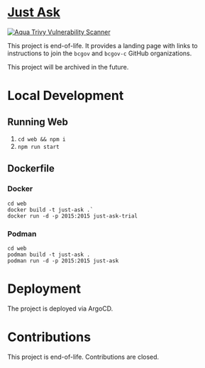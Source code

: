 # [Just Ask](https://justask.cloud)
[![Aqua Trivy Vulnerability Scanner](https://github.com/patricksimonian/just-ask/actions/workflows/trivy.yaml/badge.svg)](https://github.com/patricksimonian/just-ask/actions/workflows/trivy.yaml)

This project is end-of-life. It provides a landing page with links to instructions to join the `bcgov` and `bcgov-c` GitHub organizations. 

This project will be archived in the future.

# Local Development

## Running Web

1. `cd web && npm i`
1. `npm run start`


## Dockerfile

### Docker

```
cd web
docker build -t just-ask .`
docker run -d -p 2015:2015 just-ask-trial
```

### Podman

```
cd web
podman build -t just-ask .
podman run -d -p 2015:2015 just-ask
```

# Deployment

The project is deployed via ArgoCD.

# Contributions

This project is end-of-life. Contributions are closed.



